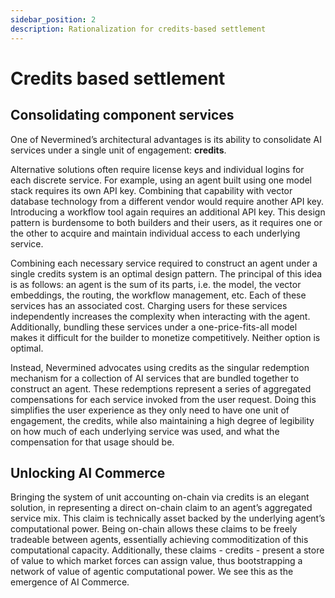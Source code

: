 ```yaml
---
sidebar_position: 2
description: Rationalization for credits-based settlement
---
```


# Credits based settlement

## Consolidating component services

One of Nevermined’s architectural advantages is its ability to consolidate AI services under a single unit of engagement: **credits**. 

Alternative solutions often require license keys and individual logins for each discrete service.
For example, using an agent built using one model stack requires its own API key. Combining that capability with vector database technology from a different vendor would require another API key. Introducing a workflow tool again requires an additional API key. This design pattern is burdensome to both builders and their users, as it requires one or the other to acquire and maintain individual access to each underlying service.

Combining each necessary service required to construct an agent under a single credits system is an optimal design pattern. The principal of this idea is as follows: an agent is the sum of its parts, i.e. the model, the vector embeddings, the routing, the workflow management, etc. Each of these services has an associated cost. Charging users for these services independently increases the complexity when interacting with the agent. Additionally, bundling these services under a one-price-fits-all model makes it difficult for the builder to monetize competitively. Neither option is optimal.

Instead, Nevermined advocates using credits as the singular redemption mechanism for a collection of AI services that are bundled together to construct an agent. These redemptions represent a series of aggregated compensations for each service invoked from the user request. Doing this simplifies the user experience as they only need to have one unit of engagement, the credits, while also maintaining a high degree of legibility on how much of each underlying service was used, and what the compensation for that usage should be.

## Unlocking AI Commerce

Bringing the system of unit accounting on-chain via credits is an elegant solution, in representing a direct on-chain claim to an agent’s aggregated service mix. 
This claim is technically asset backed by the underlying agent’s computational power. Being on-chain allows these claims to be freely tradeable between agents, essentially achieving commoditization of this computational capacity. Additionally, these claims - credits - present a store of value to which market forces can assign value, thus bootstrapping a network of value of agentic computational power. We see this as the emergence of AI Commerce.